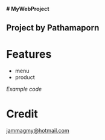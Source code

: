 **# MyWebProject**
## Project by Pathamaporn
# Features
* menu
* product

*Example code*


# Credit
[jammagmy@hotmail.com](www.google.com)
